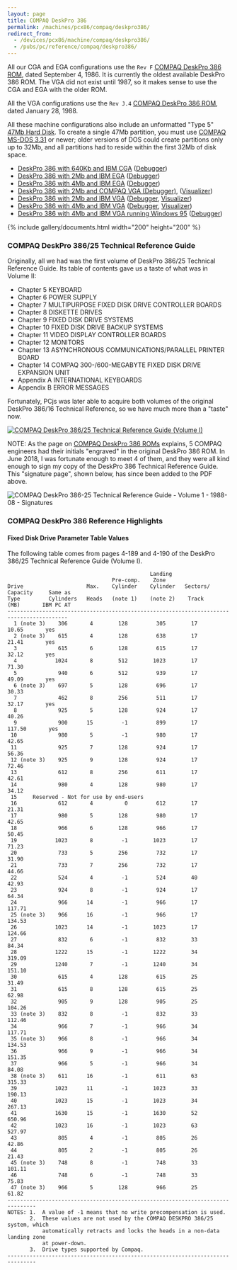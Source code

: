 ```yaml
---
layout: page
title: COMPAQ DeskPro 386
permalink: /machines/pcx86/compaq/deskpro386/
redirect_from:
  - /devices/pcx86/machine/compaq/deskpro386/
  - /pubs/pc/reference/compaq/deskpro386/
---
```


All our CGA and EGA configurations use the `Rev F` [COMPAQ DeskPro 386 ROM](/machines/pcx86/compaq/deskpro386/rom/),
dated September 4, 1986.  It is currently the oldest available DeskPro 386 ROM.  The VGA did not exist until 1987,
so it makes sense to use the CGA and EGA with the older ROM.

All the VGA configurations use the `Rev J.4` [COMPAQ DeskPro 386 ROM](/machines/pcx86/compaq/deskpro386/rom/), dated
January 28, 1988.

All these machine configurations also include an unformatted "Type 5" [47Mb Hard Disk](/configs/pcx86/hdc/47mb/).  To
create a single 47Mb partition, you must use [COMPAQ MS-DOS 3.31](/software/pcx86/sys/dos/compaq/3.31/) or newer; older versions
of DOS could create partitions only up to 32Mb, and all partitions had to reside within the first 32Mb of disk space.

  - [DeskPro 386 with 640Kb and IBM CGA](/configs/pcx86/machine/compaq/deskpro386/cga/640kb/machine.xml) ([Debugger](/configs/pcx86/machine/compaq/deskpro386/cga/640kb/debugger/machine.xml))
  - [DeskPro 386 with 2Mb and IBM EGA](/configs/pcx86/machine/compaq/deskpro386/ega/2048kb/machine.xml) ([Debugger](/configs/pcx86/machine/compaq/deskpro386/ega/2048kb/debugger/machine.xml))
  - [DeskPro 386 with 4Mb and IBM EGA](/configs/pcx86/machine/compaq/deskpro386/ega/4096kb/machine.xml) ([Debugger](/configs/pcx86/machine/compaq/deskpro386/ega/4096kb/debugger/machine.xml))
  - [DeskPro 386 with 2Mb and COMPAQ VGA (Debugger)](/configs/pcx86/machine/compaq/deskpro386/other/2048kb/debugger/machine.xml), ([Visualizer](/configs/pcx86/machine/compaq/deskpro386/other/2048kb/debugger/visual/machine.xml))
  - [DeskPro 386 with 2Mb and IBM VGA](/configs/pcx86/machine/compaq/deskpro386/vga/2048kb/machine.xml) ([Debugger](/configs/pcx86/machine/compaq/deskpro386/vga/2048kb/debugger/machine.xml), [Visualizer](/configs/pcx86/machine/compaq/deskpro386/vga/2048kb/debugger/visual/machine.xml))
  - [DeskPro 386 with 4Mb and IBM VGA](/configs/pcx86/machine/compaq/deskpro386/vga/4096kb/machine.xml) ([Debugger](/configs/pcx86/machine/compaq/deskpro386/vga/4096kb/debugger/machine.xml), [Visualizer](/configs/pcx86/machine/compaq/deskpro386/vga/2048kb/debugger/visual/machine.xml))
  - [DeskPro 386 with 4Mb and IBM VGA running Windows 95](/software/pcx86/sys/windows/win95/4.00.950/) ([Debugger](/software/pcx86/sys/windows/win95/4.00.950/debugger/))

{% include gallery/documents.html width="200" height="200" %}

### COMPAQ DeskPro 386/25 Technical Reference Guide

Originally, all we had was the first volume of DeskPro 386/25 Technical Reference Guide.  Its table of contents gave us a taste of what was in Volume II:

- Chapter 5 KEYBOARD
- Chapter 6 POWER SUPPLY
- Chapter 7 MULTIPURPOSE FIXED DISK DRIVE CONTROLLER BOARDS
- Chapter 8 DISKETTE DRIVES
- Chapter 9 FIXED DISK DRIVE SYSTEMS
- Chapter 10 FIXED DISK DRIVE BACKUP SYSTEMS
- Chapter 11 VIDEO DISPLAY CONTROLLER BOARDS
- Chapter 12 MONITORS
- Chapter 13 ASYNCHRONOUS COMMUNICATIONS/PARALLEL PRINTER BOARD
- Chapter 14 COMPAQ 300-/600-MEGABYTE FIXED DISK DRIVE EXPANSION UNIT
- Appendix A INTERNATIONAL KEYBOARDS
- Appendix B ERROR MESSAGES

Fortunately, PCjs was later able to acquire both volumes of the original DeskPro 386/16 Technical Reference, so we have much more than a "taste" now.

[![COMPAQ DeskPro 386/25 Technical Reference Guide (Volume I)](photos/COMPAQ_DeskPro_386-25_Technical_Reference_Guide-Vol1-1988-08.png)](https://1drv.ms/b/s!ArcO_mFRe1Z9gq5BThwmEpfyp0EBdA)

NOTE: As the page on [COMPAQ DeskPro 386 ROMs](/machines/pcx86/compaq/deskpro386/rom/#authors-of-the-compaq-deskpro-386-rom)
explains, 5 COMPAQ engineers had their initials "engraved" in the original DeskPro 386 ROM.  In June 2018, I was
fortunate enough to meet 4 of them, and they were all kind enough to sign my copy of the DeskPro 386 Technical Reference
Guide.  This "signature page", shown below, has since been added to the PDF above.

![COMPAQ DeskPro 386-25 Technical Reference Guide - Volume 1 - 1988-08 - Signatures](photos/COMPAQ_DeskPro_386-25_Technical_Reference_Guide-Vol1-1988-08-Signatures.png)

### COMPAQ DeskPro 386 Reference Highlights

#### Fixed Disk Drive Parameter Table Values

The following table comes from pages 4-189 and 4-190 of the DeskPro 386/25 Technical Reference Guide (Volume I).

                                                 Landing
                                     Pre-comp.    Zone
    Drive                    Max.    Cylinder    Cylinder   Sectors/   Capacity     Same as
    Type         Cylinders   Heads   (note 1)    (note 2)    Track       (MB)       IBM PC AT
    -----------------------------------------------------------------------------------------
      1 (note 3)    306       4        128         305        17        10.65       yes
      2 (note 3)    615       4        128         638        17        21.41       yes
      3             615       6        128         615        17        32.12       yes
      4            1024       8        512        1023        17        71.30
      5             940       6        512         939        17        49.09       yes
      6 (note 3)    697       5        128         696        17        30.33
      7             462       8        256         511        17        32.17       yes
      8             925       5        128         924        17        40.26
      9             900      15         -1         899        17       117.50       yes
     10             980       5         -1         980        17        42.65
     11             925       7        128         924        17        56.36
     12 (note 3)    925       9        128         924        17        72.46
     13             612       8        256         611        17        42.61
     14             980       4        128         980        17        34.12
     15     Reserved - Not for use by end-users
     16             612       4          0         612        17        21.31
     17             980       5        128         980        17        42.65
     18             966       6        128         966        17        50.45
     19            1023       8         -1        1023        17        71.23
     20             733       5        256         732        17        31.90
     21             733       7        256         732        17        44.66
     22             524       4         -1         524        40        42.93
     23             924       8         -1         924        17        64.34
     24             966      14         -1         966        17       117.71
     25 (note 3)    966      16         -1         966        17       134.53
     26            1023      14         -1        1023        17       124.66
     27             832       6         -1         832        33        84.34
     28            1222      15         -1        1222        34       319.09
     29            1240       7         -1        1240        34       151.10
     30             615       4        128         615        25        31.49
     31             615       8        128         615        25        62.98
     32             905       9        128         905        25       104.26
     33 (note 3)    832       8         -1         832        33       112.46
     34             966       7         -1         966        34       117.71
     35 (note 3)    966       8         -1         966        34       134.53
     36             966       9         -1         966        34       151.35
     37             966       5         -1         966        34        84.08
     38 (note 3)    611      16         -1         611        63       315.33
     39            1023      11         -1        1023        33       190.13
     40            1023      15         -1        1023        34       267.13
     41            1630      15         -1        1630        52       650.96
     42            1023      16         -1        1023        63       527.97
     43             805       4         -1         805        26        42.86
     44             805       2         -1         805        26        21.43
     45 (note 3)    748       8         -1         748        33       101.11
     46             748       6         -1         748        33        75.83
     47 (note 3)    966       5        128         966        25        61.82
    -------------------------------------------------------------------------------
    NOTES: 1.  A value of -1 means that no write precompensation is used.
           2.  These values are not used by the COMPAQ DESKPRO 386/25 system, which
               automatically retracts and locks the heads in a non-data landing zone
               at power-down.
           3.  Drive types supported by Compaq.
    -------------------------------------------------------------------------------
